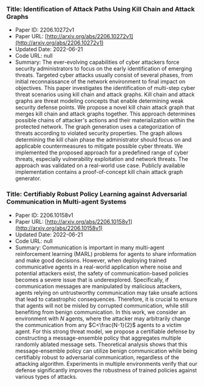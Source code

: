 ### Title: Identification of Attack Paths Using Kill Chain and Attack Graphs
* Paper ID: 2206.10272v1
* Paper URL: [http://arxiv.org/abs/2206.10272v1](http://arxiv.org/abs/2206.10272v1)
* Updated Date: 2022-06-21
* Code URL: null
* Summary: The ever-evolving capabilities of cyber attackers force security
administrators to focus on the early identification of emerging threats.
Targeted cyber attacks usually consist of several phases, from initial
reconnaissance of the network environment to final impact on objectives. This
paper investigates the identification of multi-step cyber threat scenarios
using kill chain and attack graphs. Kill chain and attack graphs are threat
modeling concepts that enable determining weak security defense points. We
propose a novel kill chain attack graph that merges kill chain and attack
graphs together. This approach determines possible chains of attacker's actions
and their materialization within the protected network. The graph generation
uses a categorization of threats according to violated security properties. The
graph allows determining the kill chain phase the administrator should focus on
and applicable countermeasures to mitigate possible cyber threats. We
implemented the proposed approach for a predefined range of cyber threats,
especially vulnerability exploitation and network threats. The approach was
validated on a real-world use case. Publicly available implementation contains
a proof-of-concept kill chain attack graph generator.

### Title: Certifiably Robust Policy Learning against Adversarial Communication in Multi-agent Systems
* Paper ID: 2206.10158v1
* Paper URL: [http://arxiv.org/abs/2206.10158v1](http://arxiv.org/abs/2206.10158v1)
* Updated Date: 2022-06-21
* Code URL: null
* Summary: Communication is important in many multi-agent reinforcement learning (MARL)
problems for agents to share information and make good decisions. However, when
deploying trained communicative agents in a real-world application where noise
and potential attackers exist, the safety of communication-based policies
becomes a severe issue that is underexplored. Specifically, if communication
messages are manipulated by malicious attackers, agents relying on
untrustworthy communication may take unsafe actions that lead to catastrophic
consequences. Therefore, it is crucial to ensure that agents will not be misled
by corrupted communication, while still benefiting from benign communication.
In this work, we consider an environment with $N$ agents, where the attacker
may arbitrarily change the communication from any $C<\frac{N-1}{2}$ agents to a
victim agent. For this strong threat model, we propose a certifiable defense by
constructing a message-ensemble policy that aggregates multiple randomly
ablated message sets. Theoretical analysis shows that this message-ensemble
policy can utilize benign communication while being certifiably robust to
adversarial communication, regardless of the attacking algorithm. Experiments
in multiple environments verify that our defense significantly improves the
robustness of trained policies against various types of attacks.

